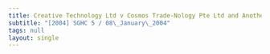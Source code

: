 ```yaml
---
title: Creative Technology Ltd v Cosmos Trade-Nology Pte Ltd and Another
subtitle: "[2004] SGHC 5 / 08\_January\_2004"
tags: null
layout: single
---
```


